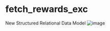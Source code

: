 # fetch_rewards_exc
New Structured Relational Data Model
![image](https://github.com/user-attachments/assets/d9e8f9a6-a005-4068-95da-ba48a8ab5f6f)
